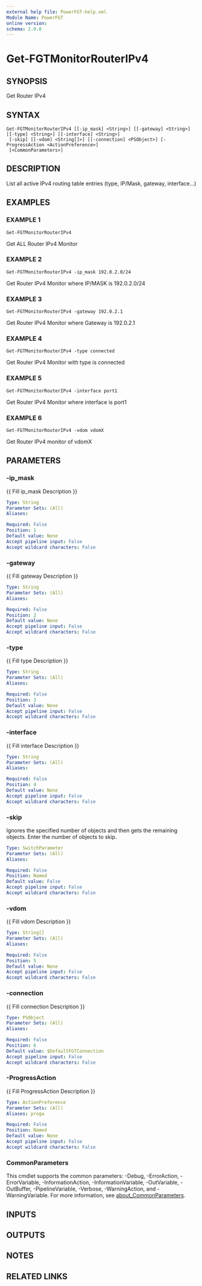```yaml
---
external help file: PowerFGT-help.xml
Module Name: PowerFGT
online version:
schema: 2.0.0
---
```


# Get-FGTMonitorRouterIPv4

## SYNOPSIS
Get Router IPv4

## SYNTAX

```
Get-FGTMonitorRouterIPv4 [[-ip_mask] <String>] [[-gateway] <String>] [[-type] <String>] [[-interface] <String>]
 [-skip] [[-vdom] <String[]>] [[-connection] <PSObject>] [-ProgressAction <ActionPreference>]
 [<CommonParameters>]
```

## DESCRIPTION
List all active IPv4 routing table entries (type, IP/Mask, gateway, interface...)

## EXAMPLES

### EXAMPLE 1
```
Get-FGTMonitorRouterIPv4
```

Get ALL Router IPv4 Monitor

### EXAMPLE 2
```
Get-FGTMonitorRouterIPv4 -ip_mask 192.0.2.0/24
```

Get Router IPv4 Monitor where IP/MASK is 192.0.2.0/24

### EXAMPLE 3
```
Get-FGTMonitorRouterIPv4 -gateway 192.0.2.1
```

Get Router IPv4 Monitor where Gateway is 192.0.2.1

### EXAMPLE 4
```
Get-FGTMonitorRouterIPv4 -type connected
```

Get Router IPv4 Monitor with type is connected

### EXAMPLE 5
```
Get-FGTMonitorRouterIPv4 -interface port1
```

Get Router IPv4 Monitor where interface is port1

### EXAMPLE 6
```
Get-FGTMonitorRouterIPv4 -vdom vdomX
```

Get Router IPv4 monitor of vdomX

## PARAMETERS

### -ip_mask
{{ Fill ip_mask Description }}

```yaml
Type: String
Parameter Sets: (All)
Aliases:

Required: False
Position: 1
Default value: None
Accept pipeline input: False
Accept wildcard characters: False
```

### -gateway
{{ Fill gateway Description }}

```yaml
Type: String
Parameter Sets: (All)
Aliases:

Required: False
Position: 2
Default value: None
Accept pipeline input: False
Accept wildcard characters: False
```

### -type
{{ Fill type Description }}

```yaml
Type: String
Parameter Sets: (All)
Aliases:

Required: False
Position: 3
Default value: None
Accept pipeline input: False
Accept wildcard characters: False
```

### -interface
{{ Fill interface Description }}

```yaml
Type: String
Parameter Sets: (All)
Aliases:

Required: False
Position: 4
Default value: None
Accept pipeline input: False
Accept wildcard characters: False
```

### -skip
Ignores the specified number of objects and then gets the remaining objects.
Enter the number of objects to skip.

```yaml
Type: SwitchParameter
Parameter Sets: (All)
Aliases:

Required: False
Position: Named
Default value: False
Accept pipeline input: False
Accept wildcard characters: False
```

### -vdom
{{ Fill vdom Description }}

```yaml
Type: String[]
Parameter Sets: (All)
Aliases:

Required: False
Position: 5
Default value: None
Accept pipeline input: False
Accept wildcard characters: False
```

### -connection
{{ Fill connection Description }}

```yaml
Type: PSObject
Parameter Sets: (All)
Aliases:

Required: False
Position: 6
Default value: $DefaultFGTConnection
Accept pipeline input: False
Accept wildcard characters: False
```

### -ProgressAction
{{ Fill ProgressAction Description }}

```yaml
Type: ActionPreference
Parameter Sets: (All)
Aliases: proga

Required: False
Position: Named
Default value: None
Accept pipeline input: False
Accept wildcard characters: False
```

### CommonParameters
This cmdlet supports the common parameters: -Debug, -ErrorAction, -ErrorVariable, -InformationAction, -InformationVariable, -OutVariable, -OutBuffer, -PipelineVariable, -Verbose, -WarningAction, and -WarningVariable. For more information, see [about_CommonParameters](http://go.microsoft.com/fwlink/?LinkID=113216).

## INPUTS

## OUTPUTS

## NOTES

## RELATED LINKS
